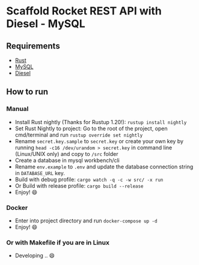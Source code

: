 # Scaffold Rocket REST API with Diesel - MySQL


## Requirements
- [Rust]((https://rustup.rs/))
- [MySQL](https://www.mysql.com/)
- [Diesel](https://diesel.rs/guides/getting-started)

## How to run

### Manual
- Install Rust nightly (Thanks for Rustup 1.20!): `rustup install nightly`
- Set Rust Nightly to project: Go to the root of the project, open cmd/terminal and run `rustup override set nightly`
- Rename `secret.key.sample` to `secret.key` or create your own key by running `head -c16 /dev/urandom > secret.key` in command line (Linux/UNIX only) and copy to `/src` folder
- Create a database in mysql workbench/cli
- Rename `env.example` to `.env` and update the database connection string in `DATABASE_URL` key.
- Build with debug profile: `cargo watch -q -c -w src/ -x run`
- Or Build with release profile: `cargo build --release`
- Enjoy! 😄
### Docker
- Enter into project directory and run `docker-compose up -d`
- Enjoy! 😄
### Or with Makefile if you are in Linux
- Developing .. 😄
